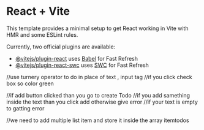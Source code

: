 # React + Vite

This template provides a minimal setup to get React working in Vite with HMR and some ESLint rules.

Currently, two official plugins are available:

- [@vitejs/plugin-react](https://github.com/vitejs/vite-plugin-react/blob/main/packages/plugin-react/README.md) uses [Babel](https://babeljs.io/) for Fast Refresh
- [@vitejs/plugin-react-swc](https://github.com/vitejs/vite-plugin-react-swc) uses [SWC](https://swc.rs/) for Fast Refresh

//use turnery operator to do in place of text , input tag
//if you click check box so color green 

//if add button clicked than you go to create Todo 
//if you add samething inside the text than you click add otherwise give error
//if your text is empty to gatting error

//we need to add multiple list item and store it inside the array itemtodos
